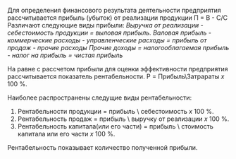 Для определения финансового результата деятельности предприятия рассчитывается прибыль (убыток) от реализации продукции
П = В - С/C
Различают следующие виды прибыли:
*Выручка от реализации - себестоимость продукции = выловая прибыль.
Валовая прибыль - коммерческие расходы - управленческие расходы = прибыль от продаж - прочие расходы*
*Прочие доходы = налогооблагаемая прибыль - налог на прибыль = чистая прибыль*

На равне с рассчетом прибыли для оценки эффективности предприятия рассчитывается показатель рентабельности.
Р = Прибыль\\Затрараты *х* 100 %.

Наиболее распространены следущие виды рентабельности:
1. Рентабельности продукции = прибыль \ себестоимость *х* 100 %.
2. Рентабельность продаж = прибыль \ выручку от реализации *x* 100 %.
3. Рентабельность капитала(или его части) = прибыль \  стоимость капитала или его части *х* 100 %.

Рентабельность показывает количество полученной прибыли.
